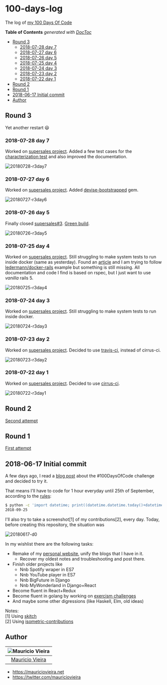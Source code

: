 # 100-days-log
The log of [my 100 Days Of Code](https://medium.freecodecamp.org/join-the-100daysofcode-556ddb4579e4)


<!-- START doctoc generated TOC please keep comment here to allow auto update -->
<!-- DON'T EDIT THIS SECTION, INSTEAD RE-RUN doctoc TO UPDATE -->
**Table of Contents**  *generated with [DocToc](https://github.com/thlorenz/doctoc)*

- [Round 3](#round-3)
  - [2018-07-28 day 7](#2018-07-28-day-7)
  - [2018-07-27 day 6](#2018-07-27-day-6)
  - [2018-07-26 day 5](#2018-07-26-day-5)
  - [2018-07-25 day 4](#2018-07-25-day-4)
  - [2018-07-24 day 3](#2018-07-24-day-3)
  - [2018-07-23 day 2](#2018-07-23-day-2)
  - [2018-07-22 day 1](#2018-07-22-day-1)
- [Round 2](#round-2)
- [Round 1](#round-1)
- [2018-06-17 Initial commit](#2018-06-17-initial-commit)
- [Author](#author)

<!-- END doctoc generated TOC please keep comment here to allow auto update -->

## Round 3

Yet another restart :smiley:

### 2018-07-28 day 7

Worked on [supersales project](https://github.com/mauriciovieira/supersales/). Added a few test cases for the [characterization test](https://amzn.to/2OpR997) and also improved the documentation.

![20180728-r3day7](https://user-images.githubusercontent.com/95258/43360519-38bb098a-92bf-11e8-9119-5a1044fe0521.png)

### 2018-07-27 day 6

Worked on [supersales project](https://github.com/mauriciovieira/supersales/). Added [devise-bootstrapped](https://github.com/king601/devise-bootstrapped) gem.

![20180727-r3day6](https://user-images.githubusercontent.com/95258/43343532-37b133f0-91ef-11e8-81bd-472501258e80.png)

### 2018-07-26 day 5

Finally closed [supersales#3](https://github.com/mauriciovieira/supersales/pull/3/commits). [Green build](https://travis-ci.org/mauriciovieira/supersales).

![20180726-r3day5](https://user-images.githubusercontent.com/95258/43279775-ac9bffd4-9117-11e8-8cf8-03a99669ca2c.png)

### 2018-07-25 day 4

Worked on [supersales project](https://github.com/mauriciovieira/supersales/pull/3/commits). Still struggling to make system tests to run inside docker (same as yesterday). Found an [article](https://www.alfredo.motta.name/dockerized-rails-capybara-tests-on-top-of-selenium/) and I am trying to follow [ledermann/docker-rails](https://github.com/ledermann/docker-rails/commit/02b6d80c5a0aba03f4ec553224ada11361162c66) example but something is still missing. All documentation and code I find is based on rspec, but I just want to use _vanilla_ rails 5.

![20180725-r3day4](https://user-images.githubusercontent.com/95258/43224758-dbf32c66-905f-11e8-9a28-0c128b15b134.png)


### 2018-07-24 day 3

Worked on [supersales project](https://github.com/mauriciovieira/supersales/pull/3/commits). Still struggling to make system tests to run inside docker.

![20180724-r3day3](https://user-images.githubusercontent.com/95258/43162271-301bf52a-8f93-11e8-9a9d-cca6aaaf7b1a.png)

### 2018-07-23 day 2

Worked on [supersales project](https://github.com/mauriciovieira/supersales/pull/3/commits). Decided to use [travis-ci](https://travis-ci.org/mauriciovieira/supersales), instead of cirrus-ci.

![20180723-r3day2](https://user-images.githubusercontent.com/95258/43099395-bbe71446-8eca-11e8-9753-7beed72bec62.png)

### 2018-07-22 day 1

Worked on [supersales project](https://github.com/mauriciovieira/supersales/pull/3/commits). Decided to use [cirrus-ci](https://cirrus-ci.com/github/mauriciovieira/supersales).

![20180722-r3day1](https://user-images.githubusercontent.com/95258/43049773-0323b4b0-8e06-11e8-9d5c-47f71d557b62.png)

## Round 2

[Second attempt](ROUND2.md)

## Round 1

[First attempt](ROUND1.md)

## 2018-06-17 Initial commit

A few days ago, I read a [blog post](https://www.codingame.com/blog/100-days-of-code-challenge/) about the #100DaysOfCode challenge and decided to try it.

That means I'll have to code for 1 hour everyday until 25th of September, according to the [rules](https://github.com/kallaway/100-days-of-code/blob/master/rules.md):

```bash
$ python -c 'import datetime; print((datetime.datetime.today()+datetime.timedelta(100)).strftime("%F"))'
2018-09-25
```

I'll also try to take a screenshot[1] of my contributions[2], every day. Today, before creating this repository, the situation was

![20180617-d0](https://user-images.githubusercontent.com/95258/41507132-f13ea79c-7234-11e8-80fa-788a9d838c1b.png)

In my wishlist there are the following tasks:

* Remake of my [personal website](https://mauriciovieira.net), unify the blogs that I have in it.
  * Recover my oldest notes and troubleshooting and post there.
* Finish older projects like
  * Nnb Spotify wraper in ES7
  * Nnb YouTube player in ES7
  * Nnb BigFuture in Django
  * Nnb MyWonderland in Django+React
* Become fluent in React+Redux
* Become fluent in golang by working on [exercism challenges](https://github.com/mauriciovieira/exercism-tracks)
* And maybe some other digressions (like Haskell, Elm, old ideas)

Notes: <br />
[1] Using [skitch](https://github.com/mauriciovieira/eiitp/commit/d24825654191aee096c27297ba694f5a56866388)<br />
[2] Using [isometric-contributions](https://github.com/jasonlong/isometric-contributions)

## Author

| ![Mauricio Vieira](https://avatars2.githubusercontent.com/u/95258?s=150&v=4)|
|:---------------------:|
|  [Mauricio Vieira](https://github.com/mauriciovieira/)   |

+ <https://mauriciovieira.net>
+ <https://twitter.com/mauriciovieira>

